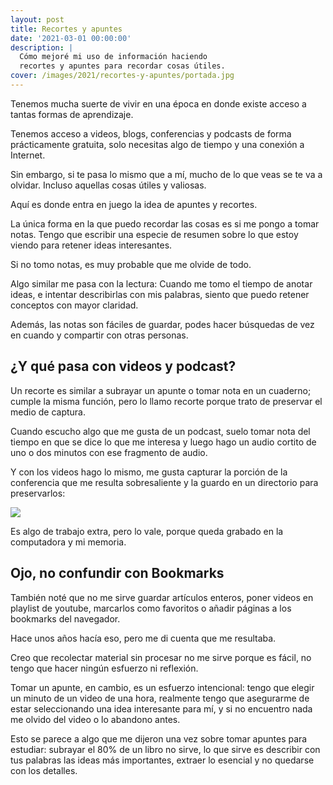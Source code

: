 ```yaml
---
layout: post
title: Recortes y apuntes
date: '2021-03-01 00:00:00'
description: |
  Cómo mejoré mi uso de información haciendo
  recortes y apuntes para recordar cosas útiles.
cover: /images/2021/recortes-y-apuntes/portada.jpg
---
```


Tenemos mucha suerte de vivir en una época en donde existe acceso
a tantas formas de aprendizaje.

Tenemos acceso a videos, blogs, conferencias y podcasts
de forma prácticamente gratuita, solo necesitas algo
de tiempo y una conexión a Internet.

Sin embargo, si te pasa lo mismo que a mí, mucho de lo que
veas se te va a olvidar. Incluso aquellas cosas útiles
y valiosas. 

Aquí es donde entra en juego la idea de apuntes y recortes. 

La única forma en la que puedo recordar las cosas es si me pongo a
tomar notas. Tengo que escribir una especie de resumen sobre lo
que estoy viendo para retener ideas interesantes.

Si no tomo notas, es muy probable que me olvide de todo.

Algo similar me pasa con la lectura: Cuando me tomo el tiempo de
anotar ideas, e intentar describirlas con mis palabras, siento
que puedo retener conceptos con mayor claridad.

Además, las notas son fáciles de guardar, podes hacer búsquedas
de vez en cuando y compartir con otras personas.

## ¿Y qué pasa con videos y podcast?

Un recorte es similar a subrayar un apunte o tomar nota
en un cuaderno; cumple la misma función, pero lo llamo
recorte porque trato de preservar el medio de captura.

Cuando escucho algo que me gusta de un podcast, suelo tomar
nota del tiempo en que se dice lo que me interesa y luego hago
un audio cortito de uno o dos minutos con ese fragmento de
audio.

Y con los videos hago lo mismo, me gusta capturar la porción de la
conferencia que me resulta sobresaliente y la guardo en
un directorio para preservarlos:

![](/images/2021/recortes-y-apuntes/videos.jpg)

Es algo de trabajo extra, pero lo vale, porque queda grabado en la
computadora y mi memoria.

## Ojo, no confundir con Bookmarks

También noté que no me sirve guardar artículos enteros, poner videos en playlist de
youtube, marcarlos como favoritos o añadir páginas a los bookmarks del navegador.

Hace unos años hacía eso, pero me di cuenta que me resultaba.

Creo que recolectar material sin procesar no me sirve porque es fácil, no
tengo que hacer ningún esfuerzo ni reflexión.

Tomar un apunte, en cambio, es un esfuerzo intencional: tengo
que elegir un minuto de un video de una hora, realmente tengo que asegurarme
de estar seleccionando una idea interesante para mí, y si no encuentro nada
me olvido del video o lo abandono antes.

Esto se parece a algo que me dijeron una vez sobre tomar apuntes
para estudiar: subrayar el 80% de un libro no sirve, lo que sirve es describir
con tus palabras las ideas más importantes, extraer lo esencial y no quedarse
con los detalles.
